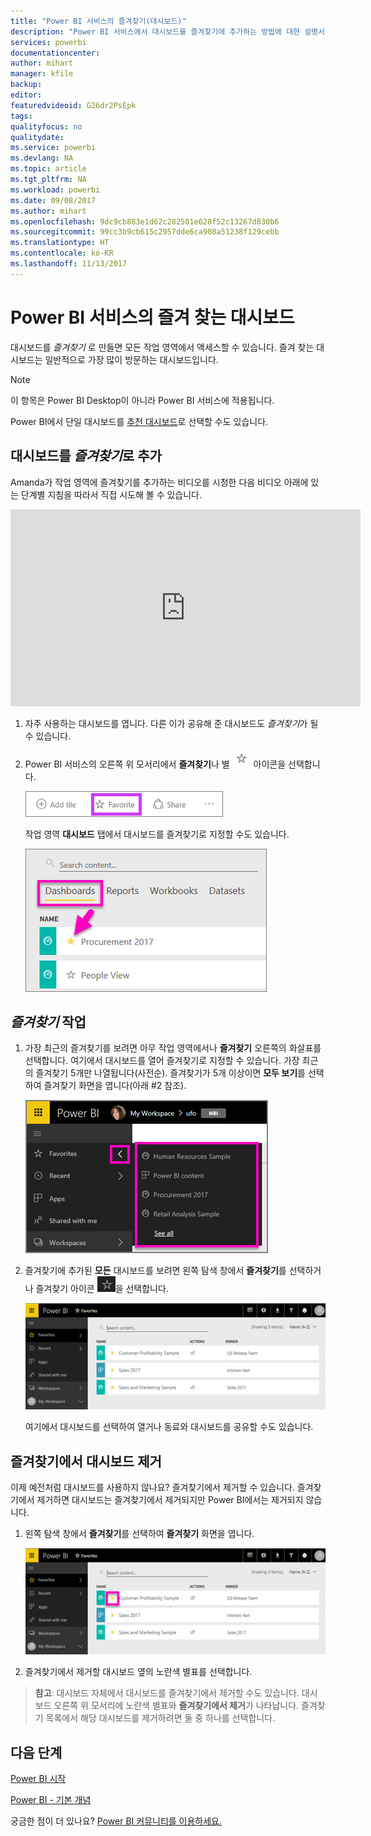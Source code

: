 ```yaml
---
title: "Power BI 서비스의 즐겨찾기(대시보드)"
description: "Power BI 서비스에서 대시보드를 즐겨찾기에 추가하는 방법에 대한 설명서"
services: powerbi
documentationcenter: 
author: mihart
manager: kfile
backup: 
editor: 
featuredvideoid: G26dr2PsEpk
tags: 
qualityfocus: no
qualitydate: 
ms.service: powerbi
ms.devlang: NA
ms.topic: article
ms.tgt_pltfrm: NA
ms.workload: powerbi
ms.date: 09/08/2017
ms.author: mihart
ms.openlocfilehash: 9dc9cb883e1d62c282501e628f52c13267d830b6
ms.sourcegitcommit: 99cc3b9cb615c2957dde6ca908a51238f129cebb
ms.translationtype: HT
ms.contentlocale: ko-KR
ms.lasthandoff: 11/13/2017
---
```

# <a name="favorite-dashboards-in-the-power-bi-service"></a>Power BI 서비스의 즐겨 찾는 대시보드
대시보드를 *즐겨찾기* 로 만들면 모든 작업 영역에서 액세스할 수 있습니다.  즐겨 찾는 대시보드는 일반적으로 가장 많이 방문하는 대시보드입니다.

> [!NOTE]
> 이 항목은 Power BI Desktop이 아니라 Power BI 서비스에 적용됩니다.
> 
> 

Power BI에서 단일 대시보드를 [추천 대시보드](service-dashboard-featured.md)로 선택할 수도 있습니다.

## <a name="add-a-dashboard-as-a-favorite"></a>대시보드를 *즐겨찾기*로 추가
Amanda가 작업 영역에 즐겨찾기를 추가하는 비디오를 시청한 다음 비디오 아래에 있는 단계별 지침을 따라서 직접 시도해 볼 수 있습니다.

<iframe width="560" height="315" src="https://www.youtube.com/embed/G26dr2PsEpk" frameborder="0" allowfullscreen></iframe>


1. 자주 사용하는 대시보드를 엽니다. 다른 이가 공유해 준 대시보드도 *즐겨찾기*가 될 수 있습니다.
2. Power BI 서비스의 오른쪽 위 모서리에서 **즐겨찾기**나 별 ![](media/service-dashboard-favorite/power-bi-favorite-icon.png) 아이콘을 선택합니다.
   
   ![](media/service-dashboard-favorite/powerbi-dashboard-favorite.png)
   
   작업 영역 **대시보드** 탭에서 대시보드를 즐겨찾기로 지정할 수도 있습니다.
   
   ![](media/service-dashboard-favorite/power-bi-dashboard-favorite.png)

## <a name="working-with-favorites"></a>*즐겨찾기* 작업
1. 가장 최근의 즐겨찾기를 보려면 아무 작업 영역에서나 **즐겨찾기** 오른쪽의 화살표를 선택합니다.  여기에서 대시보드를 열어 즐겨찾기로 지정할 수 있습니다. 가장 최근의 즐겨찾기 5개만 나열됩니다(사전순). 즐겨찾기가 5개 이상이면 **모두 보기**를 선택하여 즐겨찾기 화면을 엽니다(아래 #2 참조). 
   
   ![](media/service-dashboard-favorite/power-bi-favorite-flyout-new.png)
2. 즐겨찾기에 추가된 **모든** 대시보드를 보려면 왼쪽 탐색 창에서 **즐겨찾기**를 선택하거나 즐겨찾기 아이콘 ![](media/service-dashboard-favorite/power-bi-favorites-icon.png)을 선택합니다.  
   
    ![](media/service-dashboard-favorite/power-bi-favorites-screen.png)
   
   여기에서 대시보드를 선택하여 열거나 동료와 대시보드를 공유할 수도 있습니다.

## <a name="unfavorite-a-dashboard"></a>즐겨찾기에서 대시보드 제거
이제 예전처럼 대시보드를 사용하지 않나요?  즐겨찾기에서 제거할 수 있습니다. 즐겨찾기에서 제거하면 대시보드는 즐겨찾기에서 제거되지만 Power BI에서는 제거되지 않습니다.

1. 왼쪽 탐색 창에서 **즐겨찾기**를 선택하여 **즐겨찾기** 화면을 엽니다.
   
   ![](media/service-dashboard-favorite/power-bi-unfavorites-screen.png)
2. 즐겨찾기에서 제거할 대시보드 옆의 노란색 별표를 선택합니다.

> **참고**: 대시보드 자체에서 대시보드를 즐겨찾기에서 제거할 수도 있습니다. 대시보드 오른쪽 위 모서리에 노란색 별표와 **즐겨찾기에서 제거**가 나타납니다. 즐겨찾기 목록에서 해당 대시보드를 제거하려면 둘 중 하나를 선택합니다. 
> 
> 

## <a name="next-steps"></a>다음 단계
[Power BI 시작](service-get-started.md)

[Power BI - 기본 개념](service-basic-concepts.md)

궁금한 점이 더 있나요? [Power BI 커뮤니티를 이용하세요.](http://community.powerbi.com/)

